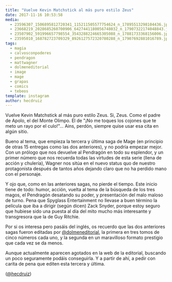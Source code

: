 ```yaml
---
title: "Vuelve Kevin Matchstick al más puro estilo Zeus"
date: 2017-11-16 10:53:58
media: 
  - 23596307_1506895812720341_115211505577754624_n_17895513298104436.jpg
  - 23668219_2028685260700906_6427441180056748032_n_17907322174048843.jpg
  - 23507902_591996657798554_3543288224665305088_n_17881733368156006.jpg
  - 23595010_168782723709329_8926127572320780288_n_17907692881016789.jpg
tags: 
  - magia
  - calvosconpoderes
  - pendragon
  - mattwagner
  - dolmeneditorial
  - image
  - mage
  - grapas
  - comics
  - tebeos
template: instagram
author: hecdruiz
---
```


Vuelve Kevin Matchstick al más puro estilo Zeus. Si, Zeus. Como el padre de Apolo, el del Monte Olimpo. El de "¡No me toques los cojones que te meto un rayo por el culo!"... Ains, perdón, siempre quise usar esa cita en algún sitio.

Bueno al tema, que empieza la tercera y última saga de Mage (en principio de otras 15 entregas como las dos anteriores), y no podría empezar mejor. Con un prólogo que nos devuelve al Pendragón en todo su esplendor, y un primer número que nos recuerda todas las virtudes de esta serie (llena de acción y chulería), Wagner nos sitúa en el nuevo status quo de nuestro protagonista después de tantos años dejando claro que no ha perdido mano con el personaje.

Y ojo que, como en las anteriores sagas, no pierde el tiempo. Este inicio tiene de todo: humor, acción, vuelta al tema de la búsqueda de los tres magos, el Pendragón desatando su poder, y presentación del malo maloso de turno. 
Pena que Spyglass Entertainment no llevase a buen término la película que iba a dirigir (según dicen) Zack Snyder, porque estoy seguro que hubiese sido una puesta al día del mito mucho más interesante y transgresora que la de Guy Ritchie.

Por si os interesa pero pasáis del inglés, os recuerdo que las dos anteriores sagas fueron editadas por [@dolmeneditorial](https://instagram.com/dolmeneditorial), la primera en tres tomos de cinco números cada uno, y la segunda en un maravilloso formato prestigio que cada vez se da menos.

Aunque actualmente aparecen agotados en la web de la editorial, buscando un poco seguramente podáis conseguirla. Y a partir de ahí, a pedir con carita de pena que editen esta tercera y última.




([@hecdruiz](https://instagram.com/hecdruiz))






